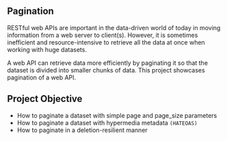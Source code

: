 ## Pagination
RESTful web APIs are important in the data-driven world of today in moving information from a web server to client(s). However, it is sometimes inefficient and resource-intensive to retrieve all the data at once when working with huge datasets.

A web API can retrieve data more efficiently by paginating it so that the dataset is divided into smaller chunks of data. This project showcases pagination of a web API.

## Project Objective
- How to paginate a dataset with simple page and page_size parameters
- How to paginate a dataset with hypermedia metadata `(HATEOAS)`
- How to paginate in a deletion-resilient manner
